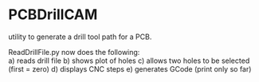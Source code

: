 # PCBDrillCAM
utility to generate a drill tool path for a PCB.

ReadDrillFile.py now does the following:\
a) reads drill file
b) shows plot of holes
c) allows two holes to be selected (first = zero)
d) displays CNC steps 
e) generates GCode (print only so far)

